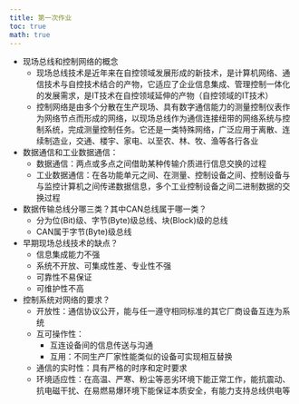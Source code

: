 ```yaml
---
title: 第一次作业
toc: true
math: true
---
```


- 现场总线和控制网络的概念
  - 现场总线技术是近年来在自控领域发展形成的新技术，是计算机网络、通信技术与自控技术结合的产物，它适应了企业信息集成、管理控制一体化的发展需求，是IT技术在自控领域延伸的产物（自控领域的IT技术）
  - 控制网络是由多个分散在生产现场、具有数字通信能力的测量控制仪表作为网络节点而形成的网络，以现场总线作为通信连接纽带的网络系统与控制系统，完成测量控制任务。它还是一类特殊网络，广泛应用于离散、连续制造业，交通、楼宇、家电、以至农、林、牧、渔等各行各业
- 数据通信和工业数据通信：
  - 数据通信：两点或多点之间借助某种传输介质进行信息交换的过程
  - 工业数据通信：在各功能单元之间、在测量、控制设备之间、控制设备与与监控计算机之间传递数据信息，多个工业控制设备之间二进制数据的交换过程
- 数据传输总线分哪三类？其中CAN总线属于哪一类？
  - 分为位(Bit)级、字节(Byte)级总线、块(Block)级的总线
  - CAN属于字节(Byte)级总线
- 早期现场总线技术的缺点？
  - 信息集成能力不强
  - 系统不开放、可集成性差、专业性不强
  - 可靠性不易保证
  - 可维护性不高
- 控制系统对网络的要求？
  - 开放性：通信协议公开，能与任一遵守相同标准的其它厂商设备互连为系统
  - 互可操作性：
    - 互连设备间的信息传送与沟通
    - 互用：不同生产厂家性能类似的设备可实现相互替换
  - 通信的实时性：具有严格的时序和定时要求
  - 环境适应性：在高温、严寒、粉尘等恶劣环境下能正常工作，能抗震动、抗电磁干扰、在易燃易爆环境下能保证本质安全，有能力支持总线供电等